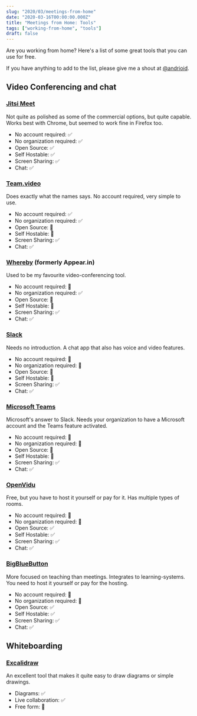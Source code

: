 ```yaml
---
slug: "2020/03/meetings-from-home"
date: "2020-03-16T00:00:00.000Z"
title: "Meetings from Home: Tools"
tags: ["working-from-home", "tools"]
draft: false
---
```


Are you working from home? Here's a list of some great tools that you can use for free.

If you have anything to add to the list, please give me a shout at [@andrioid](https://twitter.com/andrioid).

## Video Conferencing and chat

### [Jitsi Meet](https://jitsi.org/jitsi-meet/)

Not quite as polished as some of the commercial options, but quite capable. Works best with Chrome, but seemed to work fine in Firefox too.

- No account required: ✅
- No organization required: ✅
- Open Source: ✅
- Self Hostable: ✅
- Screen Sharing: ✅
- Chat: ✅

### [Team.video](https://team.video)

Does exactly what the names says. No account required, very simple to use.

- No account required: ✅
- No organization required: ✅
- Open Source: 🚫
- Self Hostable: 🚫
- Screen Sharing: ✅
- Chat: ✅

### [Whereby](https://whereby.com) (formerly Appear.in)

Used to be my favourite video-conferencing tool.

- No account required: 🚫
- No organization required: ✅
- Open Source: 🚫
- Self Hostable: 🚫
- Screen Sharing: ✅
- Chat: ✅

### [Slack](https://slack.com)

Needs no introduction. A chat app that also has voice and video features.

- No account required: 🚫
- No organization required: 🚫
- Open Source: 🚫
- Self Hostable: 🚫
- Screen Sharing: ✅
- Chat: ✅

### [Microsoft Teams](https://teams.microsoft.com/start)

Microsoft's answer to Slack. Needs your organization to have a Microsoft account and the Teams feature activated.

- No account required: 🚫
- No organization required: 🚫
- Open Source: 🚫
- Self Hostable: 🚫
- Screen Sharing: ✅
- Chat: ✅

### [OpenVidu](https://openvidu.io)

Free, but you have to host it yourself or pay for it. Has multiple types of rooms.

- No account required: 🚫
- No organization required: 🚫
- Open Source: ✅
- Self Hostable: ✅
- Screen Sharing: ✅
- Chat: ✅

### [BigBlueButton](https://bigbluebutton.org/)

More focused on teaching than meetings. Integrates to learning-systems. You need to host it yourself or pay for the hosting.

- No account required: 🚫
- No organization required: 🚫
- Open Source: ✅
- Self Hostable: ✅
- Screen Sharing: ✅
- Chat: ✅

## Whiteboarding

### [Excalidraw](https://excalidraw.com)

An excellent tool that makes it quite easy to draw diagrams or simple drawings.

- Diagrams: ✅
- Live collaboration: ✅
- Free form: 🚫
